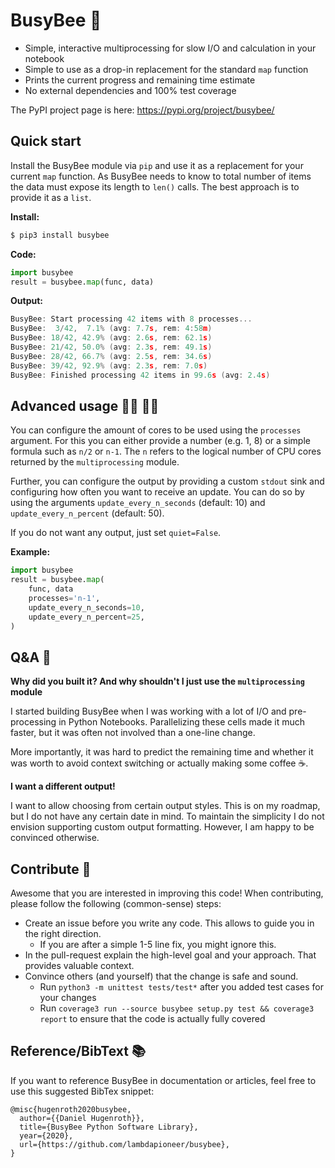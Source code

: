 # BusyBee 🐝

 - Simple, interactive multiprocessing for slow I/O and calculation in your notebook
 - Simple to use as a drop-in replacement for the standard `map` function
 - Prints the current progress and remaining time estimate
 - No external dependencies and 100% test coverage

The PyPI project page is here: https://pypi.org/project/busybee/

## Quick start

Install the BusyBee module via `pip` and use it as a replacement for your current `map` function. As BusyBee needs to know to total number of items the data must expose its length to `len()` calls. The best approach is to provide it as a `list`.

**Install:**

```bash
$ pip3 install busybee
```

**Code:**

```python
import busybee
result = busybee.map(func, data)
```

**Output:**

```C
BusyBee: Start processing 42 items with 8 processes...
BusyBee:  3/42,  7.1% (avg: 7.7s, rem: 4:58m)
BusyBee: 18/42, 42.9% (avg: 2.6s, rem: 62.1s)
BusyBee: 21/42, 50.0% (avg: 2.3s, rem: 49.1s)
BusyBee: 28/42, 66.7% (avg: 2.5s, rem: 34.6s)
BusyBee: 39/42, 92.9% (avg: 2.3s, rem: 7.0s)
BusyBee: Finished processing 42 items in 99.6s (avg: 2.4s)
```

## Advanced usage 👩‍💻 👨‍💻

You can configure the amount of cores to be used using the `processes` argument. For this you can either provide a number (e.g. 1, 8) or a simple formula such as `n/2` or `n-1`. The `n` refers to the logical number of CPU cores returned by the `multiprocessing` module.

Further, you can configure the output by providing a custom `stdout` sink and configuring how often you want to receive an update. You can do so by using the arguments `update_every_n_seconds` (default: 10) and `update_every_n_percent` (default: 50).

If you do not want any output, just set `quiet=False`.

**Example:**


```python
import busybee
result = busybee.map(
    func, data
    processes='n-1',
    update_every_n_seconds=10,
    update_every_n_percent=25,
)
```

## Q&A 🤔

**Why did you built it? And why shouldn't I just use the `multiprocessing` module**

I started building BusyBee when I was working with a lot of I/O and pre-processing in Python Notebooks. Parallelizing these cells made it much faster, but it was often not involved than a one-line change.

More importantly, it was hard to predict the remaining time and whether it was worth to avoid context switching or actually making some coffee ☕.

**I want a different output!**

I want to allow choosing from certain output styles. This is on my roadmap, but I do not have any certain date in mind. To maintain the simplicity I do not envision supporting custom output formatting. However, I am happy to be convinced otherwise.

## Contribute 👋

Awesome that you are interested in improving this code! When contributing, please follow the following (common-sense) steps:

 - Create an issue before you write any code. This allows to guide you in the right direction.
    - If you are after a simple 1-5 line fix, you might ignore this.
 - In the pull-request explain the high-level goal and your approach. That provides valuable context.
 - Convince others (and yourself) that the change is safe and sound.
    - Run `python3 -m unittest tests/test*` after you added test cases for your changes
    - Run `coverage3 run --source busybee setup.py test && coverage3 report` to ensure that the code is actually fully covered

## Reference/BibText 📚

If you want to reference BusyBee in documentation or articles, feel free to use this suggested BibTex snippet:

```
@misc{hugenroth2020busybee,
  author={{Daniel Hugenroth}},
  title={BusyBee Python Software Library},
  year={2020},
  url={https://github.com/lambdapioneer/busybee},
}
```
